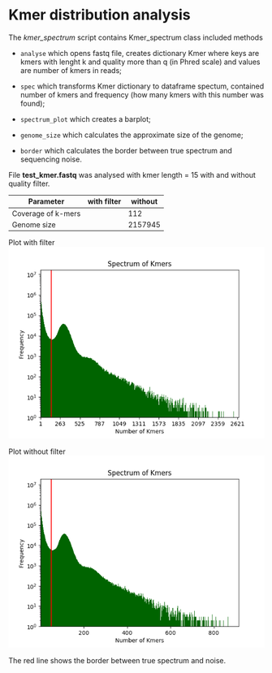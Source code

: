 # Kmer distribution analysis 

The *kmer_spectrum* script contains Kmer_spectrum class included methods 
* ```analyse``` which opens fastq file, creates dictionary Kmer where keys are kmers with lenght k and quality more than q (in Phred scale) and values are number of kmers in reads;

* ```spec``` which transforms Kmer dictionary to dataframe spectum, contained number of kmers and frequency (how many kmers with this number was found);

* ```spectrum_plot``` which creates a barplot;

* ```genome_size``` which calculates the approximate size of the genome; 

* ```border``` which calculates the border between true spectrum and sequencing noise.

File **test_kmer.fastq** was analysed with kmer length = 15 with and without quality filter. 

Parameter| with filter|without
-------- | -----------|-------
Coverage of k-mers| |112
Genome size | |2157945


Plot with filter
![a](https://github.com/PazhenkovaEA/bio_python/blob/master/hw3/filter.png)

Plot without filter
![b](https://github.com/PazhenkovaEA/bio_python/blob/master/hw3/no%20filter.png)

The red line shows the border between true spectrum and noise.
